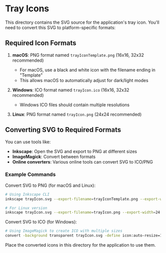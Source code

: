 # Tray Icons

This directory contains the SVG source for the application's tray icon. You'll need to convert this SVG to platform-specific formats:

## Required Icon Formats

1. **macOS**: PNG format named `trayIconTemplate.png` (16x16, 32x32 recommended)

   - For macOS, use a black and white icon with the filename ending in "Template"
   - This allows macOS to automatically adjust for dark/light modes

2. **Windows**: ICO format named `trayIcon.ico` (16x16, 32x32 recommended)

   - Windows ICO files should contain multiple resolutions

3. **Linux**: PNG format named `trayIcon.png` (24x24 recommended)

## Converting SVG to Required Formats

You can use tools like:

- **Inkscape**: Open the SVG and export to PNG at different sizes
- **ImageMagick**: Convert between formats
- **Online converters**: Various online tools can convert SVG to ICO/PNG

### Example Commands

Convert SVG to PNG (for macOS and Linux):

```bash
# Using Inkscape CLI
inkscape trayIcon.svg --export-filename=trayIconTemplate.png --export-width=16 --export-height=16

# For Linux version
inkscape trayIcon.svg --export-filename=trayIcon.png --export-width=24 --export-height=24
```

Convert SVG to ICO (for Windows):

```bash
# Using ImageMagick to create ICO with multiple sizes
convert -background transparent trayIcon.svg -define icon:auto-resize=16,24,32,48,64 trayIcon.ico
```

Place the converted icons in this directory for the application to use them.
